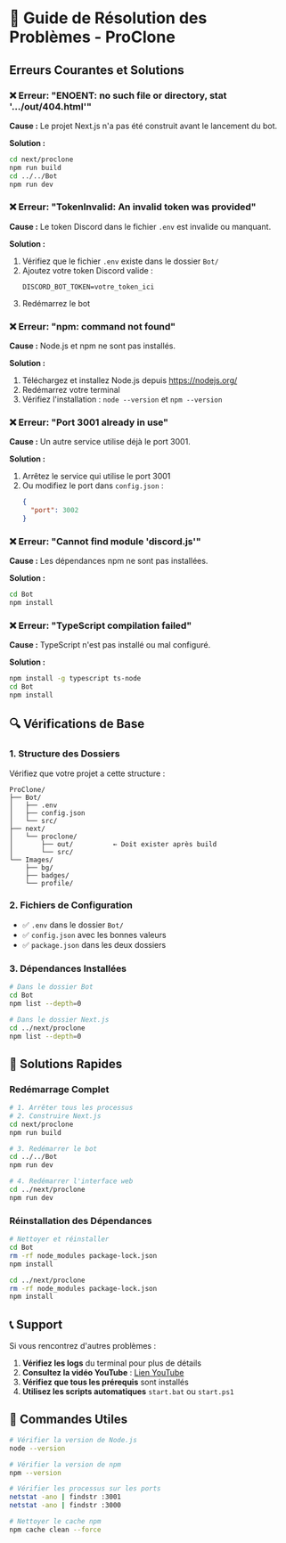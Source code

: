 # 🔧 Guide de Résolution des Problèmes - ProClone

## Erreurs Courantes et Solutions

### ❌ Erreur: "ENOENT: no such file or directory, stat '.../out/404.html'"

**Cause :** Le projet Next.js n'a pas été construit avant le lancement du bot.

**Solution :**
```bash
cd next/proclone
npm run build
cd ../../Bot
npm run dev
```

### ❌ Erreur: "TokenInvalid: An invalid token was provided"

**Cause :** Le token Discord dans le fichier `.env` est invalide ou manquant.

**Solution :**
1. Vérifiez que le fichier `.env` existe dans le dossier `Bot/`
2. Ajoutez votre token Discord valide :
   ```
   DISCORD_BOT_TOKEN=votre_token_ici
   ```
3. Redémarrez le bot

### ❌ Erreur: "npm: command not found"

**Cause :** Node.js et npm ne sont pas installés.

**Solution :**
1. Téléchargez et installez Node.js depuis https://nodejs.org/
2. Redémarrez votre terminal
3. Vérifiez l'installation : `node --version` et `npm --version`

### ❌ Erreur: "Port 3001 already in use"

**Cause :** Un autre service utilise déjà le port 3001.

**Solution :**
1. Arrêtez le service qui utilise le port 3001
2. Ou modifiez le port dans `config.json` :
   ```json
   {
     "port": 3002
   }
   ```

### ❌ Erreur: "Cannot find module 'discord.js'"

**Cause :** Les dépendances npm ne sont pas installées.

**Solution :**
```bash
cd Bot
npm install
```

### ❌ Erreur: "TypeScript compilation failed"

**Cause :** TypeScript n'est pas installé ou mal configuré.

**Solution :**
```bash
npm install -g typescript ts-node
cd Bot
npm install
```

## 🔍 Vérifications de Base

### 1. Structure des Dossiers
Vérifiez que votre projet a cette structure :
```
ProClone/
├── Bot/
│   ├── .env
│   ├── config.json
│   └── src/
├── next/
│   └── proclone/
│       ├── out/          ← Doit exister après build
│       └── src/
└── Images/
    ├── bg/
    ├── badges/
    └── profile/
```

### 2. Fichiers de Configuration
- ✅ `.env` dans le dossier `Bot/`
- ✅ `config.json` avec les bonnes valeurs
- ✅ `package.json` dans les deux dossiers

### 3. Dépendances Installées
```bash
# Dans le dossier Bot
cd Bot
npm list --depth=0

# Dans le dossier Next.js
cd ../next/proclone
npm list --depth=0
```

## 🚀 Solutions Rapides

### Redémarrage Complet
```bash
# 1. Arrêter tous les processus
# 2. Construire Next.js
cd next/proclone
npm run build

# 3. Redémarrer le bot
cd ../../Bot
npm run dev

# 4. Redémarrer l'interface web
cd ../next/proclone
npm run dev
```

### Réinstallation des Dépendances
```bash
# Nettoyer et réinstaller
cd Bot
rm -rf node_modules package-lock.json
npm install

cd ../next/proclone
rm -rf node_modules package-lock.json
npm install
```

## 📞 Support

Si vous rencontrez d'autres problèmes :

1. **Vérifiez les logs** du terminal pour plus de détails
2. **Consultez la vidéo YouTube** : [Lien YouTube](https://www.youtube.com/watch?v=JxPRDzZspCM)
3. **Vérifiez que tous les prérequis** sont installés
4. **Utilisez les scripts automatiques** `start.bat` ou `start.ps1`

## 🔧 Commandes Utiles

```bash
# Vérifier la version de Node.js
node --version

# Vérifier la version de npm
npm --version

# Vérifier les processus sur les ports
netstat -ano | findstr :3001
netstat -ano | findstr :3000

# Nettoyer le cache npm
npm cache clean --force
```
